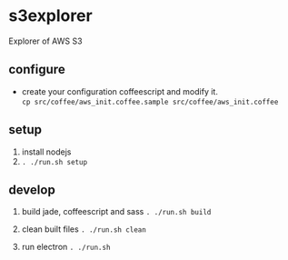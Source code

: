 # s3explorer

Explorer of AWS S3

## configure

* create your configuration coffeescript and modify it.  
  `cp src/coffee/aws_init.coffee.sample src/coffee/aws_init.coffee`

## setup

1. install nodejs
2. `. ./run.sh setup`

## develop

1. build jade, coffeescript and sass
  `. ./run.sh build`

1. clean built files
  `. ./run.sh clean`

1. run electron
  `. ./run.sh`
